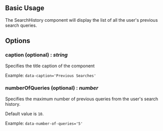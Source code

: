 ## Basic Usage

The SearchHistory component will display the list of all the user's previous search queries.

## Options

### caption (optional) : _string_

Specifies the title caption of the component

Example: `data-caption='Previous Searches'`

### numberOfQueries (optional) : _number_

Specifies the maximum number of previous queries from the user's search history.

Default value is `10`.

Example: `data-number-of-queries='5'`
